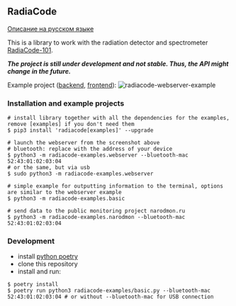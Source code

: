 ## RadiaCode

[Описание на русском языке](README_ru.md)

This is a library to work with the radiation detector and spectrometer [RadiaCode-101](https://scan-electronics.com/dosimeters/radiacode/radiacode-101).

***The project is still under development and not stable. Thus, the API might change in the future.***

Example project ([backend](radiacode-examples/webserver.py), [frontend](radiacode-examples/webserver.html)):
![radiacode-webserver-example](./screenshot.png)

### Installation and example projects
```
# install library together with all the dependencies for the examples, remove [examples] if you don't need them
$ pip3 install 'radiacode[examples]' --upgrade

# launch the webserver from the screenshot above
# bluetooth: replace with the address of your device
$ python3 -m radiacode-examples.webserver --bluetooth-mac 52:43:01:02:03:04
# or the same, but via usb
$ sudo python3 -m radiacode-examples.webserver

# simple example for outputting information to the terminal, options are similar to the webserver example
$ python3 -m radiacode-examples.basic

# send data to the public monitoring project narodmon.ru
$ python3 -m radiacode-examples.narodmon --bluetooth-mac 52:43:01:02:03:04
```

### Development
- install [python poetry](https://python-poetry.org/docs/#installation)
- clone this repository
- install and run:
```
$ poetry install
$ poetry run python3 radiacode-examples/basic.py --bluetooth-mac 52:43:01:02:03:04 # or without --bluetooth-mac for USB connection
```
